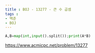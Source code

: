 ```yaml
---
title : BOJ - 13277 - 큰 수 곱셈
tags :
- 백준
- BOJ
---
```


```python
A,B=map(int,input().split());print(A*B)
```

https://www.acmicpc.net/problem/13277